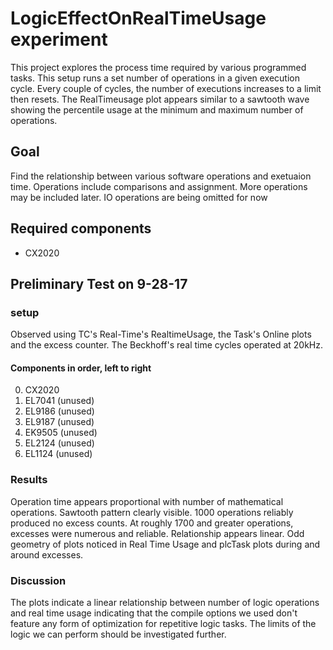 # LogicEffectOnRealTimeUsage experiment
This project explores the process time required by various programmed tasks. This setup runs a set number of operations in a given execution cycle. Every couple of cycles, the number of executions increases to a limit then resets. The RealTimeusage plot appears similar to a sawtooth wave showing the percentile usage at the minimum and maximum number of operations. 

## Goal
Find the relationship between various software operations and exetuaion time. Operations include comparisons and assignment. More operations may be included later. IO operations are being omitted for now 

## Required components 
- CX2020

## Preliminary Test on 9-28-17
### setup
Observed using TC's Real-Time's RealtimeUsage, the Task's Online plots and the excess counter. The Beckhoff's real time cycles operated at 20kHz.

#### Components in order, left to right
0. CX2020
0. EL7041 (unused)
0. EL9186 (unused)
0. EL9187 (unused)
0. EK9505 (unused)
0. EL2124 (unused)
0. EL1124 (unused)


### Results
Operation time appears proportional with number of mathematical operations. Sawtooth pattern clearly visible. 1000 operations reliably produced no excess counts. At roughly 1700 and greater operations, excesses were numerous and reliable. Relationship appears linear. Odd geometry of plots noticed in Real Time Usage and plcTask plots during and around excesses. 

### Discussion
The plots indicate a linear relationship between number of logic operations and real time usage indicating that the compile options we used don't feature any form of optimization for repetitive logic tasks. The limits of the logic we can perform should be investigated further. 



